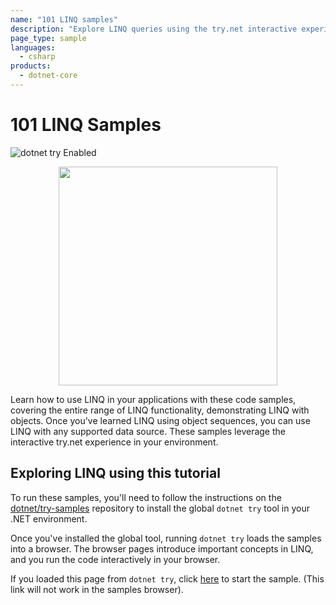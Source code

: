 ```yaml
---
name: "101 LINQ samples"
description: "Explore LINQ queries using the try.net interactive experience."
page_type: sample
languages:
  - csharp
products:
  - dotnet-core
---
```


# 101 LINQ Samples
![dotnet try Enabled](https://img.shields.io/badge/Try_.NET-Enabled-501078.svg)

<p align ="center">
<img src ="https://user-images.githubusercontent.com/2546640/56708992-deee8780-66ec-11e9-9991-eb85abb1d10a.png" width="350">
</p>

Learn how to use LINQ in your applications with these code samples, covering the entire range of LINQ functionality, demonstrating LINQ with objects. Once you've learned LINQ using object sequences, you can use LINQ with any supported data source. These samples leverage the interactive try.net experience in your environment.

## Exploring LINQ using this tutorial

To run these samples, you'll need to follow the instructions on the [dotnet/try-samples](https://github.com/dotnet/try-samples#basics) repository to install the global `dotnet try` tool in your .NET environment. 

Once you've installed the global tool, running `dotnet try` loads the samples into a browser. The browser pages introduce important concepts in LINQ, and you run the code interactively in your browser.

If you loaded this page from `dotnet try`, click [here](index.md) to start the sample. (This link will not work in the samples browser).
